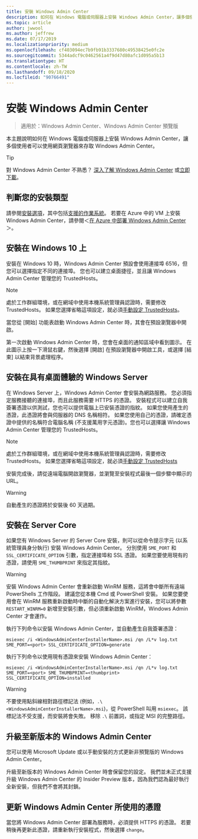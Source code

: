 ```yaml
---
title: 安裝 Windows Admin Center
description: 如何在 Windows 電腦或伺服器上安裝 Windows Admin Center，讓多個使用者可以使用網頁瀏覽器來存取 Windows Admin Center。
ms.topic: article
author: jwwool
ms.author: jeffrew
ms.date: 07/17/2019
ms.localizationpriority: medium
ms.openlocfilehash: cf403094ec7b9fb91b3337680c49538425e0fc2e
ms.sourcegitcommit: 5344adcf9c0462561a4f9d47d80afc1d095a5b13
ms.translationtype: HT
ms.contentlocale: zh-TW
ms.lasthandoff: 09/18/2020
ms.locfileid: "90766491"
---
```

# <a name="install-windows-admin-center"></a>安裝 Windows Admin Center

> 適用於：Windows Admin Center、Windows Admin Center 預覽版

本主題說明如何在 Windows 電腦或伺服器上安裝 Windows Admin Center，讓多個使用者可以使用網頁瀏覽器來存取 Windows Admin Center。

> [!Tip]
> 對 Windows Admin Center 不熟悉？
> [深入了解 Windows Admin Center](../overview.md) 或[立即下載](../overview.md)。

## <a name="determine-your-installation-type"></a>判斷您的安裝類型

請參閱[安裝選項](../plan/installation-options.md)，其中包括[支援的作業系統](../plan/installation-options.md#installation-supported-operating-systems)。 若要在 Azure 中的 VM 上安裝 Windows Admin Center，請參閱＜[在 Azure 中部署 Windows Admin Center](../azure/deploy-wac-in-azure.md)＞。

## <a name="install-on-windows-10"></a>安裝在 Windows 10 上

安裝在 Windows 10 時，Windows Admin Center 預設會使用連接埠 6516，但您可以選擇指定不同的連接埠。 您也可以建立桌面捷徑，並且讓 Windows Admin Center 管理您的 TrustedHosts。

> [!NOTE]
> 處於工作群組環境，或在網域中使用本機系統管理員認證時，需要修改 TrustedHosts。 如果您選擇省略這項設定，就必須[手動設定 TrustedHosts](../support/troubleshooting.md#configure-trustedhosts)。

當您從 [開始]  功能表啟動 Windows Admin Center 時，其會在預設瀏覽器中開啟。

第一次啟動 Windows Admin Center 時，您會在桌面的通知區域中看到圖示。 在此圖示上按一下滑鼠右鍵，然後選擇 [開啟]  在預設瀏覽器中開啟工具，或選擇 [結束]  以結束背景處理程序。

## <a name="install-on-windows-server-with-desktop-experience"></a>安裝在具有桌面體驗的 Windows Server

在 Windows Server 上，Windows Admin Center 會安裝為網路服務。 您必須指定服務接聽的連接埠，而且此服務需要 HTTPS 的憑證。 安裝程式可以建立自我簽署憑證以供測試，您也可以提供電腦上已安裝憑證的指紋。 如果您使用產生的憑證，此憑證將會與伺服器的 DNS 名稱相符。 如果您使用自己的憑證，請確定憑證中提供的名稱符合電腦名稱 (不支援萬用字元憑證)。您也可以選擇讓 Windows Admin Center 管理您的 TrustedHosts。

> [!NOTE]
> 處於工作群組環境，或在網域中使用本機系統管理員認證時，需要修改 TrustedHosts。 如果您選擇省略這項設定，就必須[手動設定 TrustedHosts](../support/troubleshooting.md#configure-trustedhosts)

安裝完成後，請從遠端電腦開啟瀏覽器，並瀏覽至安裝程式最後一個步驟中顯示的 URL。

> [!WARNING]
> 自動產生的憑證將於安裝後 60 天過期。

## <a name="install-on-server-core"></a>安裝在 Server Core

如果您有 Windows Server 的 Server Core 安裝，則可以從命令提示字元 (以系統管理員身分執行) 安裝 Windows Admin Center。 分別使用 `SME_PORT` 和 `SSL_CERTIFICATE_OPTION` 引數，指定連接埠和 SSL 憑證。 如果您要使用現有的憑證，請使用 `SME_THUMBPRINT` 來指定其指紋。

> [!WARNING]
> 安裝 Windows Admin Center 會重新啟動 WinRM 服務，這將會中斷所有遠端 PowerShells 工作階段。 建議您從本機 Cmd 或 PowerShell 安裝。 如果您要使用會在 WinRM 服務重新啟動時中斷的自動化解決方案進行安裝，您可以將參數 ```RESTART_WINRM=0``` 新增至安裝引數，但必須重新啟動 WinRM，Windows Admin Center 才會運作。

執行下列命令以安裝 Windows Admin Center，並自動產生自我簽署憑證：

```
msiexec /i <WindowsAdminCenterInstallerName>.msi /qn /L*v log.txt SME_PORT=<port> SSL_CERTIFICATE_OPTION=generate
```

執行下列命令以使用現有憑證來安裝 Windows Admin Center：

```
msiexec /i <WindowsAdminCenterInstallerName>.msi /qn /L*v log.txt SME_PORT=<port> SME_THUMBPRINT=<thumbprint> SSL_CERTIFICATE_OPTION=installed
```

> [!WARNING]
> 不要使用點斜線相對路徑標記法 (例如，`.\<WindowsAdminCenterInstallerName>.msi`)，從 PowerShell 叫用 `msiexec`。 該標記法不受支援，而安裝將會失敗。 移除 `.\` 前置詞，或指定 MSI 的完整路徑。

## <a name="upgrading-to-a-new-version-of-windows-admin-center"></a>升級至新版本的 Windows Admin Center

您可以使用 Microsoft Update 或以手動安裝的方式更新非預覽版的 Windows Admin Center。

升級至新版本的 Windows Admin Center 時會保留您的設定。 我們並未正式支援升級 Windows Admin Center 的 Insider Preview 版本，因為我們認為最好執行全新安裝，但我們不會將其封鎖。

## <a name="updating-the-certificate-used-by-windows-admin-center"></a>更新 Windows Admin Center 所使用的憑證

當您將 Windows Admin Center 部署為服務時，必須提供 HTTPS 的憑證。 若要稍後再更新此憑證，請重新執行安裝程式，然後選擇 ```change```。